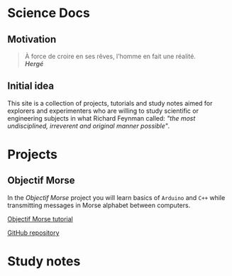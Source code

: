 # Science Docs

## Motivation

> À force de croire en ses rêves, l’homme en fait une réalité.  
__*Hergé*__

## Initial idea

This site is a collection of projects, tutorials and study notes aimed for explorers and experimenters who are willing to study scientific or engineering subjects in what Richard Feynman called: *"the most undisciplined, irreverent and original manner possible"*.

# Projects

## Objectif Morse

In the *Objectif Morse* project you will learn basics of `Arduino` and `C++` while transmitting messages in Morse alphabet between computers.

[Objectif Morse tutorial](https://github.com/camillejr/objectif_morse/raw/master/Documentation/Objectif_Morse.pdf)

[GitHub repository](https://github.com/camillejr/objectif_morse)

# Study notes
